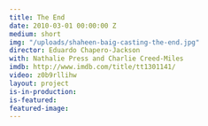 ```yaml
---
title: The End
date: 2010-03-01 00:00:00 Z
medium: short
img: "/uploads/shaheen-baig-casting-the-end.jpg"
director: Eduardo Chapero-Jackson
with: Nathalie Press and Charlie Creed-Miles
imdb: http://www.imdb.com/title/tt1301141/
video: z0b9rllihw
layout: project
is-in-production: 
is-featured: 
featured-image: 
---
```


